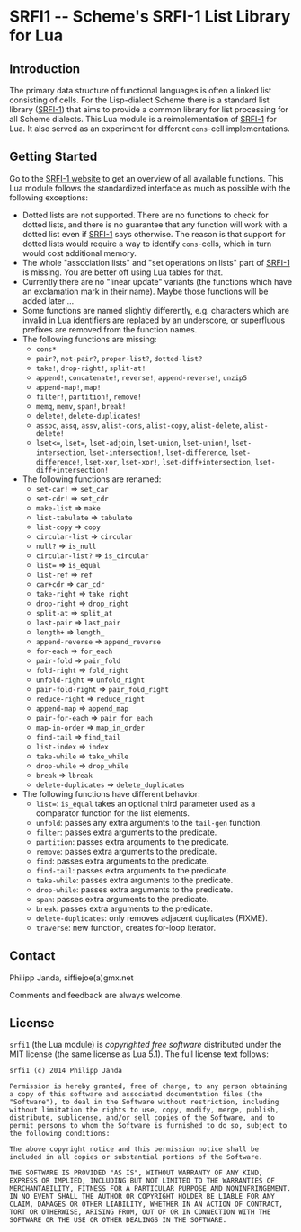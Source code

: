 #            SRFI1 -- Scheme's SRFI-1 List Library for Lua           #

##                           Introduction                           ##

The primary data structure of functional languages is often a linked
list consisting of cells. For the Lisp-dialect Scheme there is a
standard list library ([SRFI-1][1]) that aims to provide a common
library for list processing for all Scheme dialects. This Lua module
is a reimplementation of [SRFI-1][1] for Lua. It also served as an
experiment for different `cons`-cell implementations.

  [1]:  http://srfi.schemers.org/srfi-1/srfi-1.html

##                          Getting Started                         ##

Go to the [SRFI-1 website][1] to get an overview of all available
functions. This Lua module follows the standardized interface as much
as possible with the following exceptions:

*   Dotted lists are not supported. There are no functions to check
    for dotted lists, and there is no guarantee that any function will
    work with a dotted list even if [SRFI-1][1] says otherwise. The
    reason is that support for dotted lists would require a way to
    identify `cons`-cells, which in turn would cost additional memory.
*   The whole "association lists" and "set operations on lists"
    part of [SRFI-1][1] is missing. You are better off using Lua
    tables for that.
*   Currently there are no "linear update" variants (the functions
    which have an exclamation mark in their name). Maybe those
    functions will be added later ...
*   Some functions are named slightly differently, e.g. characters
    which are invalid in Lua identifiers are replaced by an
    underscore, or superfluous prefixes are removed from the function
    names.
*   The following functions are missing:
    *   `cons*`
    *   `pair?`, `not-pair?`, `proper-list?`, `dotted-list?` 
    *   `take!`, `drop-right!`, `split-at!`
    *   `append!`, `concatenate!`, `reverse!`, `append-reverse!`,
        `unzip5`
    *   `append-map!`, `map!`
    *   `filter!`, `partition!`, `remove!`
    *   `memq`, `memv`, `span!`, `break!`
    *   `delete!`, `delete-duplicates!`
    *   `assoc`, `assq`, `assv`, `alist-cons`, `alist-copy`,
        `alist-delete`, `alist-delete!`
    *   `lset<=`, `lset=`, `lset-adjoin`, `lset-union`, `lset-union!`,
        `lset-intersection`, `lset-intersection!`, `lset-difference`,
        `lset-difference!`, `lset-xor`, `lset-xor!`,
        `lset-diff+intersection`, `lset-diff+intersection!`
*   The following functions are renamed:
    *   `set-car!` => `set_car`
    *   `set-cdr!` => `set_cdr`
    *   `make-list` => `make`
    *   `list-tabulate` => `tabulate`
    *   `list-copy` => `copy`
    *   `circular-list` => `circular`
    *   `null?` => `is_null`
    *   `circular-list?` => `is_circular`
    *   `list=` => `is_equal`
    *   `list-ref` => `ref`
    *   `car+cdr` => `car_cdr`
    *   `take-right` => `take_right`
    *   `drop-right` => `drop_right`
    *   `split-at` => `split_at`
    *   `last-pair` => `last_pair`
    *   `length+` => `length_`
    *   `append-reverse` => `append_reverse`
    *   `for-each` => `for_each`
    *   `pair-fold` => `pair_fold`
    *   `fold-right` => `fold_right`
    *   `unfold-right` => `unfold_right`
    *   `pair-fold-right` => `pair_fold_right`
    *   `reduce-right` => `reduce_right`
    *   `append-map` => `append_map`
    *   `pair-for-each` => `pair_for_each`
    *   `map-in-order` => `map_in_order`
    *   `find-tail` => `find_tail`
    *   `list-index` => `index`
    *   `take-while` => `take_while`
    *   `drop-while` => `drop_while`
    *   `break` => `lbreak`
    *   `delete-duplicates` => `delete_duplicates`
*   The following functions have different behavior:
    *   `list=`: `is_equal` takes an optional third parameter used as
        a comparator function for the list elements.
    *   `unfold`: passes any extra arguments to the `tail-gen`
        function.
    *   `filter`: passes extra arguments to the predicate.
    *   `partition`: passes extra arguments to the predicate.
    *   `remove`: passes extra arguments to the predicate.
    *   `find`: passes extra arguments to the predicate.
    *   `find-tail`: passes extra arguments to the predicate.
    *   `take-while`: passes extra arguments to the predicate.
    *   `drop-while`: passes extra arguments to the predicate.
    *   `span`: passes extra arguments to the predicate.
    *   `break`: passes extra arguments to the predicate.
    *   `delete-duplicates`: only removes adjacent duplicates (FIXME).
    *   `traverse`: new function, creates for-loop iterator.


##                              Contact                             ##

Philipp Janda, siffiejoe(a)gmx.net

Comments and feedback are always welcome.


##                              License                             ##

`srfi1` (the Lua module) is *copyrighted free software* distributed
under the MIT license (the same license as Lua 5.1). The full license
text follows:

    srfi1 (c) 2014 Philipp Janda

    Permission is hereby granted, free of charge, to any person obtaining
    a copy of this software and associated documentation files (the
    "Software"), to deal in the Software without restriction, including
    without limitation the rights to use, copy, modify, merge, publish,
    distribute, sublicense, and/or sell copies of the Software, and to
    permit persons to whom the Software is furnished to do so, subject to
    the following conditions:

    The above copyright notice and this permission notice shall be
    included in all copies or substantial portions of the Software.

    THE SOFTWARE IS PROVIDED "AS IS", WITHOUT WARRANTY OF ANY KIND,
    EXPRESS OR IMPLIED, INCLUDING BUT NOT LIMITED TO THE WARRANTIES OF
    MERCHANTABILITY, FITNESS FOR A PARTICULAR PURPOSE AND NONINFRINGEMENT.
    IN NO EVENT SHALL THE AUTHOR OR COPYRIGHT HOLDER BE LIABLE FOR ANY
    CLAIM, DAMAGES OR OTHER LIABILITY, WHETHER IN AN ACTION OF CONTRACT,
    TORT OR OTHERWISE, ARISING FROM, OUT OF OR IN CONNECTION WITH THE
    SOFTWARE OR THE USE OR OTHER DEALINGS IN THE SOFTWARE.

